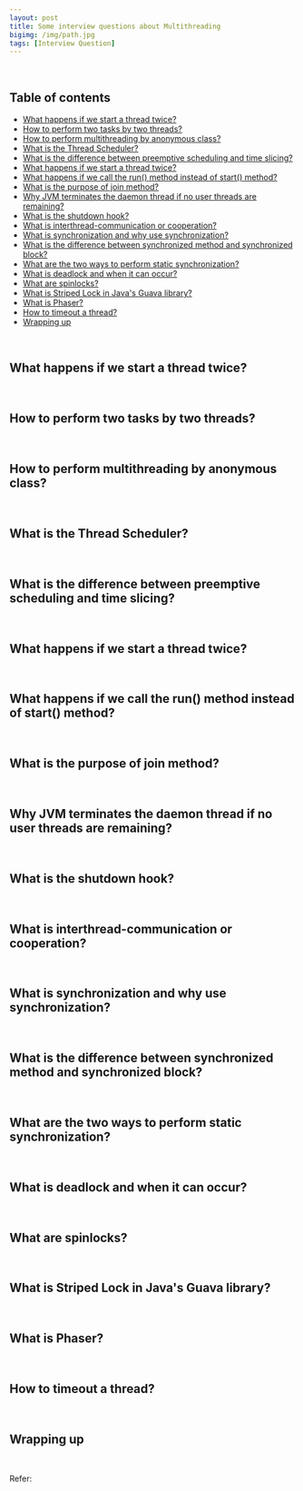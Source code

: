```yaml
---
layout: post
title: Some interview questions about Multithreading
bigimg: /img/path.jpg
tags: [Interview Question]
---
```




<br>

## Table of contents
- [What happens if we start a thread twice?](#what-happens-if-we-start-a-thread-twice?)
- [How to perform two tasks by two threads?](#how-to-perform-two-tasks-by-two-threads?)
- [How to perform multithreading by anonymous class?](#how-to-perform-multithreading-by-anonymous-class?)
- [What is the Thread Scheduler?](#what-is-the-thread-scheduler?)
- [What is the difference between preemptive scheduling and time slicing?](#what-is-the-difference-between-preemptive-scheduling-and-time-slicing?)
- [What happens if we start a thread twice?](#what-happens-if-we-start-a-thread-twice?)
- [What happens if we call the run() method instead of start() method?](#what-happens-if-we-call-the-run()-method-instead-of-start()-method?)
- [What is the purpose of join method?](#what-is-the-purpose-of-join-method?)
- [Why JVM terminates the daemon thread if no user threads are remaining?](#why-jvm-terminates-the-daemon-thread-if-no-user-threads-are-remaining?)
- [What is the shutdown hook?](#what-is-the-shut-down?)
- [What is interthread-communication or cooperation?](#what-is-interthread-communication-or-cooperation?)
- [What is synchronization and why use synchronization?](#what-is-synchronization-and-why-use-synchronization?)
- [What is the difference between synchronized method and synchronized block?](#what-is-the-difference-between-synchronized-method-and-synchronized-block?)
- [What are the two ways to perform static synchronization?](#what-are-the-two-ways-to-perform-static-synchronization?)
- [What is deadlock and when it can occur?](#what-is-deadlock-and-when-it-can-occur?)
- [What are spinlocks?](#what-are-spinlocks?)
- [What is Striped Lock in Java's Guava library?](#what-is-striped-lock-in-java's-guava-library?)
- [What is Phaser?](#what-is-phaser?)
- [How to timeout a thread?](#how-to-timeout-a-thread?)
- [Wrapping up](#wrapping-up)


<br>

## What happens if we start a thread twice?





<br>

## How to perform two tasks by two threads?





<br>

## How to perform multithreading by anonymous class?






<br>

## What is the Thread Scheduler?



<br>

## What is the difference between preemptive scheduling and time slicing?





<br>

## What happens if we start a thread twice?





<br>

## What happens if we call the run() method instead of start() method?





<br>

## What is the purpose of join method?




<br>

## Why JVM terminates the daemon thread if no user threads are remaining?





<br>

## What is the shutdown hook?





<br>

## What is interthread-communication or cooperation?




<br>

## What is synchronization and why use synchronization?




<br>

## What is the difference between synchronized method and synchronized block?





<br>

## What are the two ways to perform static synchronization?




<br>

## What is deadlock and when it can occur?





<br>

## What are spinlocks?




<br>

## What is Striped Lock in Java's Guava library?





<br>

## What is Phaser?




<br>

## How to timeout a thread?





<br>

## Wrapping up







<br>

Refer:

[]()

[]()

[]()

[]()